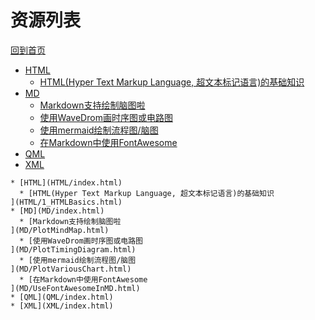 
# 资源列表

[回到首页](https://charleechan.github.io/MyWiki)

* [HTML](HTML/index.html)
  * [HTML(Hyper Text Markup Language, 超文本标记语言)的基础知识
](HTML/1_HTMLBasics.html)
* [MD](MD/index.html)
  * [Markdown支持绘制脑图啦
](MD/PlotMindMap.html)
  * [使用WaveDrom画时序图或电路图
](MD/PlotTimingDiagram.html)
  * [使用mermaid绘制流程图/脑图
](MD/PlotVariousChart.html)
  * [在Markdown中使用FontAwesome
](MD/UseFontAwesomeInMD.html)
* [QML](QML/index.html)
* [XML](XML/index.html)


```mind:height=300,title=内容概要,color
* [HTML](HTML/index.html)
  * [HTML(Hyper Text Markup Language, 超文本标记语言)的基础知识
](HTML/1_HTMLBasics.html)
* [MD](MD/index.html)
  * [Markdown支持绘制脑图啦
](MD/PlotMindMap.html)
  * [使用WaveDrom画时序图或电路图
](MD/PlotTimingDiagram.html)
  * [使用mermaid绘制流程图/脑图
](MD/PlotVariousChart.html)
  * [在Markdown中使用FontAwesome
](MD/UseFontAwesomeInMD.html)
* [QML](QML/index.html)
* [XML](XML/index.html)
```
